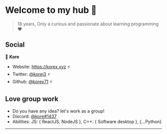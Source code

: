 <h1 align="left">Welcome to my hub 👋</h1>

> 18 years,
> Only a curious and passionate about learning programming ❤

## Social

👤 **Kore**

* Website: https://korex.xyz ⚡
* Twitter: [@korei3](https://twitter.com/korexi7) ⚡
* Github: [@korex71](https://github.com/korex71) ⚡

## Love group work

* Do you have any idea? let's work as a group!
* Discord: [@kore#1437](https://discord.gg/cBNcWvf)
* Abilities: JS: { ReactJS, NodeJS }, C++: { Software desktop }, {...Python}

***
